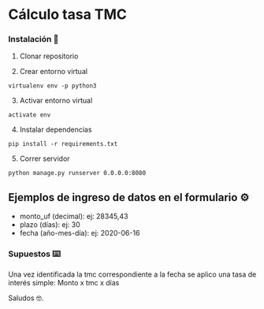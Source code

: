 # Cálculo tasa TMC



### Instalación 🔧

1.  Clonar repositorio

2.  Crear entorno virtual

```
virtualenv env -p python3

```

3.  Activar entorno virtual

```
activate env

```

4.  Instalar dependencias

```
pip install -r requirements.txt

```

5.  Correr servidor

```
python manage.py runserver 0.0.0.0:8080

```

## Ejemplos de ingreso de datos en el formulario ⚙️

- monto_uf (decimal): ej: 28345,43
- plazo (días): ej: 30
- fecha (año-mes-día): ej: 2020-06-16


### Supuestos ⌨️

Una vez identificada la tmc correspondiente a la fecha se aplico una tasa de interés simple: Monto x tmc x días


Saludos 🤓.

